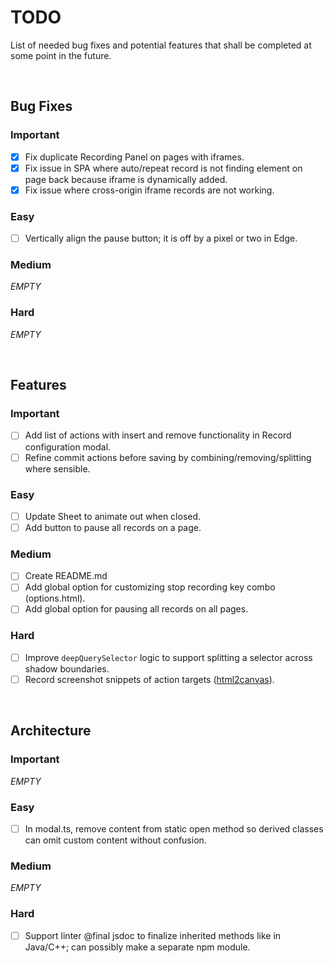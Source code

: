 # TODO

List of needed bug fixes and potential features that shall be completed at some point in the future.

<br>



## Bug Fixes

### Important
* [x] Fix duplicate Recording Panel on pages with iframes.
* [x] Fix issue in SPA where auto/repeat record is not finding element on page back because iframe is dynamically added.
* [x] Fix issue where cross-origin iframe records are not working.

### Easy
* [ ] Vertically align the pause button; it is off by a pixel or two in Edge.

### Medium
*EMPTY*

### Hard
*EMPTY*

<br>



## Features

### Important
- [ ] Add list of actions with insert and remove functionality in Record configuration modal.
- [ ] Refine commit actions before saving by combining/removing/splitting where sensible.

### Easy
- [ ] Update Sheet to animate out when closed.
- [ ] Add button to pause all records on a page.

### Medium
- [ ] Create README.md
- [ ] Add global option for customizing stop recording key combo (options.html).
- [ ] Add global option for pausing all records on all pages.

### Hard
- [ ] Improve `deepQuerySelector` logic to support splitting a selector across shadow boundaries.
- [ ] Record screenshot snippets of action targets ([html2canvas](https://www.npmjs.com/package/html2canvas/v/1.4.1)).

<br>


## Architecture

### Important
*EMPTY*

### Easy
- [ ] In modal.ts, remove content from static open method so derived classes can omit custom content without confusion.

### Medium
*EMPTY*

### Hard
- [ ] Support linter @final jsdoc to finalize inherited methods like in Java/C++; can possibly make a separate npm module.
